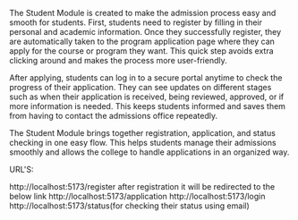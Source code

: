 The Student Module is created to make the admission process easy and smooth for students. First, students need to register by filling in their personal and academic information. Once they successfully register, they are automatically taken to the program application page where they can apply for the course or program they want. This quick step avoids extra clicking around and makes the process more user-friendly.

After applying, students can log in to a secure portal anytime to check the progress of their application. They can see updates on different stages such as when their application is received, being reviewed, approved, or if more information is needed. This keeps students informed and saves them from having to contact the admissions office repeatedly.

The Student Module brings together registration, application, and status checking in one easy flow. This helps students manage their admissions smoothly and allows the college to handle applications in an organized way.

URL'S:

http://localhost:5173/register after registration it will be redirected to the below link
http://localhost:5173/application
http://localhost:5173/login
http://localhost:5173/status(for checking their status using email)
